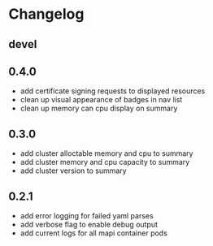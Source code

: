 # Changelog

## devel

## 0.4.0

* add certificate signing requests to displayed resources
* clean up visual appearance of badges in nav list
* clean up memory can cpu display on summary

## 0.3.0

* add cluster alloctable memory and cpu to summary
* add cluster memory and cpu capacity to summary
* add cluster version to summary

## 0.2.1

* add error logging for failed yaml parses
* add verbose flag to enable debug output
* add current logs for all mapi container pods

